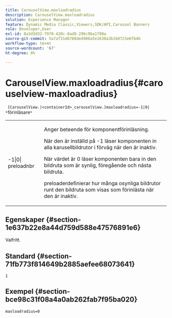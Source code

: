 ```yaml
---
title: CarouselView.maxloadradius
description: CarouselView.maxloadradius
solution: Experience Manager
feature: Dynamic Media Classic,Viewers,SDK/API,Carousel Banners
role: Developer,User
exl-id: 8a3d3d32-7970-420c-8ad8-296c9ba1f08a
source-git-commit: 5a7af31d6788ded908a5e1630a3b1b0723e6fb4b
workflow-type: tm+mt
source-wordcount: '67'
ht-degree: 0%

---
```


# CarouselView.maxloadradius{#carouselview-maxloadradius}

` [CarouselView.|<containerId>_carouselView.]maxloadradius=-1|0| *`förinläsare`*`

<table id="table_B3B03B00DCF0466DB332E851F4DDF610"> 
 <tbody> 
  <tr> 
   <td> <p> <span class="codeph"> -1|0|<span class="varname"> preloadnbr</span></span> </p> </td> 
   <td> <p>Anger beteende för komponentförinläsning. </p> <p>När den är inställd på <span class="codeph"> -1</span> läser komponenten in alla karusellbildrutor i förväg när den är inaktiv. </p> <p>När värdet är <span class="codeph"> 0</span> läser komponenten bara in den bildruta som är synlig, föregående och nästa bildruta. </p> <p><span class="codeph"><span class="varname"> preloader</span></span>definierar hur många osynliga bildrutor runt den bildruta som visas som förinlästa när den är inaktiv. </p> </td> 
  </tr> 
 </tbody> 
</table>

## Egenskaper {#section-1e637b22e8a44d759d588e47576891e6}

Valfritt.

## Standard {#section-71fb773f814649b2885aefee68073641}

`1`

## Exempel {#section-bce98c31f08a4a0ab262fab7f95ba020}

`maxloadradius=0`
